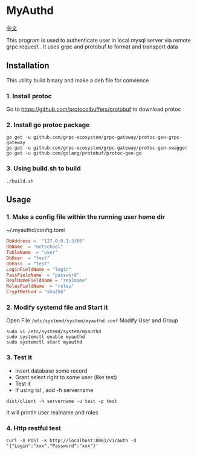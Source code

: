 # MyAuthd 

[中文](docs/readme.cn.md)

This program is used to authenticate user in local mysql server via remote grpc request . It uses grpc and protobuf to format and transport data

## Installation

This utility build binary and make a deb file for convience

### 1. Install protoc 

Go to https://github.com/protocolbuffers/protobuf to download protoc

### 2. Install go protoc package

```
go get -u github.com/grpc-ecosystem/grpc-gateway/protoc-gen-grpc-gateway
go get -u github.com/grpc-ecosystem/grpc-gateway/protoc-gen-swagger
go get -u github.com/golang/protobuf/protoc-gen-go
```

### 3. Using build.sh to build 

```
./build.sh
```

## Usage

### 1. Make a config file within the running user home dir

~/.myauthd/config.toml

```toml
DbAddress =  "127.0.0.1:3306"
DbName  = "netschool" 
TableName  = "user" 
DbUser  = "test"
DbPass  = "test"
LoginFieldName = "login"
PassFieldName  = "password"
RealNameFieldName = "realname"
RolesFieldName  = "roles"
CryptMethod = "sha256"
```

### 2. Modify systemd file and Start it

Open File `/etc/systemd/system/myauthd.conf`
Modify User and Group 

```
sudo vi /etc/systemd/system/myauthd
sudo systemctl enable myauthd
sudo systemctl start myauthd
```

### 3. Test it

- Insert database some record
- Grant select right to some user (like test)
- Test it 
- If using tsl , add -h servername 

```
dist/client -h servername -u test -p test
```

It will println user realname and roles

### 4. Http restful test

```
curl -X POST -k http://localhost:8081/v1/auth -d '{"Login":"xxx","Password":"xxx"}'
```